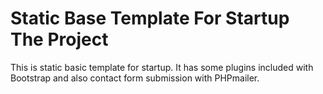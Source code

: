 # Static Base Template For Startup The Project
<p>This is static basic template for startup. It has some plugins included with Bootstrap and also contact form submission with PHPmailer.</p>
